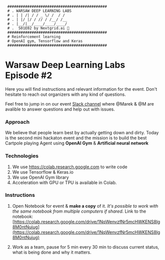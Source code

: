 ```
 #############################################    
 # . WARSAW DEEP LEARNING LABS
 # . | | /| / / _ \/ /  / /     
 # . | |/ |/ / // / /__/ /__    
 # . |__/|__/____/____/____/    
 # .  S01E02 by Nextgrid.ai 👾
 #############################################    
 # Reinforcement learning 
 # OpenAI gym, Tensorflow and Keras
 #############################################
```

# Warsaw Deep Learning Labs Episode #2

Here you will find instructions and relevant information for the event. Don't hesitate to reach out organizers with any kind of questions.

Feel free to jump in on our event [Slack channel](https://join.slack.com/t/warsawdeeplea-lin3168/shared_invite/enQtNzY3NTE5MTU0NjI5LTljMGY4MmIwODNiNDYwZGIzMzAxNDE3YTVjODdmN2U3NTdkMzQwMjYyOWFjODUzMjIyMWNhOGExZDc2ZDc0NzQ) where @Marek & @M are avalible to answer questions and help out with issues.

### Approach
We believe that people learn best by actually getting down and dirty. Today is the second mini hackaton event and the mission is to build the best Cartpole playing Agent using **OpenAI Gym** & **Artificial neural network** 

### Technologies 

1. We use https://colab.research.google.com to write code
2. We use Tensorflow & Keras.io 
3. We use OpenAI Gym library
3. Acceleration with GPU or TPU is available in Colab.


### Instructions

1. Open Notebook for event & **make a copy** of it. _It's possible to work with the same notebook from multiple computers if shared_.  Link to the notebook: [https://colab.research.google.com/drive/1NqWenvzfNr5mcHWKENS8lg8M0ntNujug](https://colab.research.google.com/drive/1NqWenvzfNr5mcHWKENS8lg8M0ntNujug) 

3. Work as a team, pause for 5 min every 30 min to discuss current status, what is being done and why it matters. 






